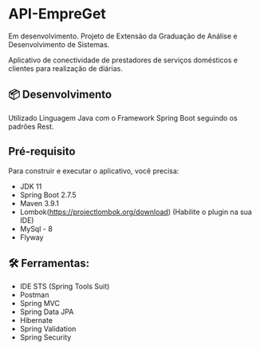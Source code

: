 # API-EmpreGet
Em desenvolvimento. Projeto de Extensão da Graduação de Análise e Desenvolvimento de Sistemas.

Aplicativo de conectividade de prestadores de serviços domésticos e clientes para realização de diárias. 

## 📦 Desenvolvimento

Utilizado Linguagem Java com o Framework Spring Boot seguindo os padrões Rest.

## Pré-requisito

Para construir e executar o aplicativo, você precisa:

- JDK 11
- Spring Boot 2.7.5
- Maven 3.9.1 
- Lombok(https://projectlombok.org/download) (Habilite o plugin na sua IDE)
- MySql - 8
- Flyway

## 🛠️ Ferramentas:

- IDE STS (Spring Tools Suit)
- Postman
- Spring MVC
- Spring Data JPA
- Hibernate
- Spring Validation
- Spring Security


